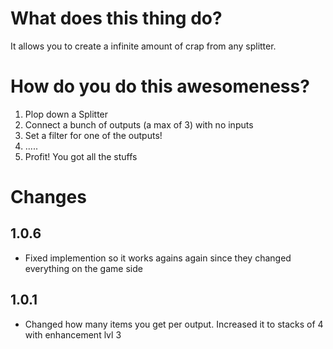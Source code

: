 # What does this thing do?
It allows you to create a infinite amount of crap from any splitter.

# How do you do this awesomeness?
1. Plop down a Splitter
2. Connect a bunch of outputs (a max of 3) with no inputs
3. Set a filter for one of the outputs!
4. .....
5. Profit! You got all the stuffs

# Changes
## 1.0.6
 - Fixed implemention so it works agains again since they changed everything on the game side
## 1.0.1
 - Changed how many items you get per output. Increased it to stacks of 4 with enhancement lvl 3

